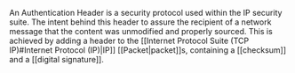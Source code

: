 
An Authentication Header is a security protocol used within the IP security suite. The intent behind this header to assure the recipient of a network message that the content was unmodified and properly sourced. This is achieved by adding a header to the [[Internet Protocol Suite (TCP IP)#Internet Protocol (IP)|IP]]  [[Packet|packet]]s, containing a [[checksum]] and a [[digital signature]].